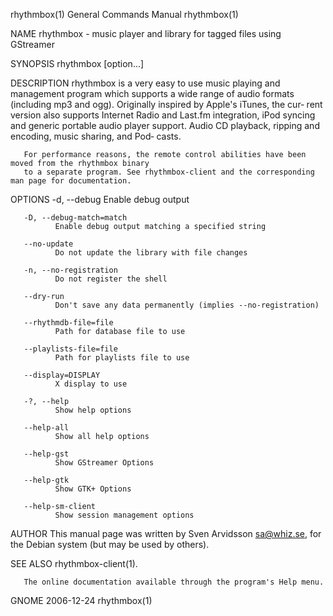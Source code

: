 rhythmbox(1)                            General Commands Manual                           rhythmbox(1)

NAME
       rhythmbox - music player and library for tagged files using GStreamer

SYNOPSIS
       rhythmbox [option...]

DESCRIPTION
       rhythmbox  is  a  very  easy  to use music playing and management program which supports a wide
       range of audio formats (including mp3 and ogg). Originally inspired by Apple's iTunes, the cur‐
       rent  version  also  supports  Internet Radio and Last.fm integration, iPod syncing and generic
       portable audio player support. Audio CD playback, ripping and encoding, music sharing, and Pod‐
       casts.

       For performance reasons, the remote control abilities have been moved from the rhythmbox binary
       to a separate program. See rhythmbox-client and the corresponding man page for documentation.

OPTIONS
       -d, --debug
              Enable debug output

       -D, --debug-match=match
              Enable debug output matching a specified string

       --no-update
              Do not update the library with file changes

       -n, --no-registration
              Do not register the shell

       --dry-run
              Don't save any data permanently (implies --no-registration)

       --rhythmdb-file=file
              Path for database file to use

       --playlists-file=file
              Path for playlists file to use

       --display=DISPLAY
              X display to use

       -?, --help
              Show help options

       --help-all
              Show all help options

       --help-gst
              Show GStreamer Options

       --help-gtk
              Show GTK+ Options

       --help-sm-client
              Show session management options

AUTHOR
       This manual page was written by Sven Arvidsson <sa@whiz.se>, for the Debian system (but may  be
       used by others).

SEE ALSO
       rhythmbox-client(1).

       The online documentation available through the program's Help menu.

GNOME                                         2006-12-24                                  rhythmbox(1)
